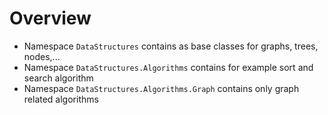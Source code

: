 # Overview

- Namespace `DataStructures` contains as base classes for graphs, trees, nodes,...
- Namespace `DataStructures.Algorithms` contains for example sort and search algorithm
- Namespace `DataStructures.Algorithms.Graph` contains only graph related algorithms
